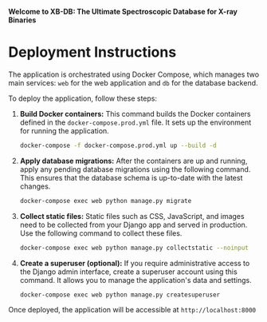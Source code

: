 **Welcome to XB-DB: The Ultimate Spectroscopic Database for X-ray Binaries**



# Deployment Instructions

The application is orchestrated using Docker Compose, which manages two main services: `web` for the web application and `db` for the database backend.

To deploy the application, follow these steps:

1. **Build Docker containers:** This command builds the Docker containers defined in the `docker-compose.prod.yml` file. It sets up the environment for running the application.

    ```bash
    docker-compose -f docker-compose.prod.yml up --build -d
    ```

2. **Apply database migrations:** After the containers are up and running, apply any pending database migrations using the following command. This ensures that the database schema is up-to-date with the latest changes.

    ```bash
    docker-compose exec web python manage.py migrate
    ```

3. **Collect static files:** Static files such as CSS, JavaScript, and images need to be collected from your Django app and served in production. Use the following command to collect these files.

    ```bash
    docker-compose exec web python manage.py collectstatic --noinput
    ```

4. **Create a superuser (optional):** If you require administrative access to the Django admin interface, create a superuser account using this command. It allows you to manage the application's data and settings.

    ```bash
    docker-compose exec web python manage.py createsuperuser 
    ```



Once deployed, the application will be accessible at  `http://localhost:8000`
